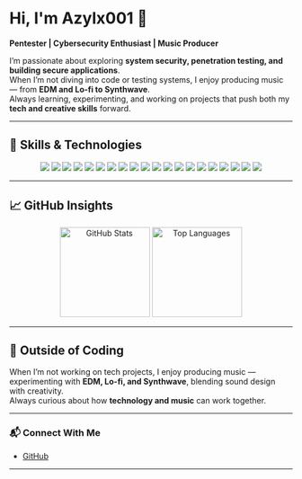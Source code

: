 # Hi, I'm Azylx001 👋

**Pentester | Cybersecurity Enthusiast | Music Producer**

I’m passionate about exploring **system security, penetration testing, and building secure applications**.  
When I’m not diving into code or testing systems, I enjoy producing music — from **EDM and Lo-fi to Synthwave**.  
Always learning, experimenting, and working on projects that push both my **tech and creative skills** forward.


---

## 🔧 Skills & Technologies
<p align="center">
  <!-- Languages -->
  <img src="https://img.shields.io/badge/Code-Python-3776AB?logo=python&logoColor=white" />
  <img src="https://img.shields.io/badge/Code-Golang-00ADD8?logo=go&logoColor=white" />
  <img src="https://img.shields.io/badge/Code-C++-00599C?logo=cplusplus&logoColor=white" />
  <img src="https://img.shields.io/badge/Code-JavaScript-F7DF1E?logo=javascript&logoColor=black" />
  <img src="https://img.shields.io/badge/Code-TypeScript-3178C6?logo=typescript&logoColor=white" />

  <!-- Frameworks & Libraries -->
  <img src="https://img.shields.io/badge/Frontend-React-61DAFB?logo=react&logoColor=black" />
  <img src="https://img.shields.io/badge/Backend-Node.js-339933?logo=node.js&logoColor=white" />
  <img src="https://img.shields.io/badge/Framework-Express.js-000000?logo=express&logoColor=white" />
  <img src="https://img.shields.io/badge/API-GraphQL-E10098?logo=graphql&logoColor=white" />

  <!-- Databases -->
  <img src="https://img.shields.io/badge/Database-MySQL-4479A1?logo=mysql&logoColor=white" />
  <img src="https://img.shields.io/badge/Database-PostgreSQL-4169E1?logo=postgresql&logoColor=white" />
  <img src="https://img.shields.io/badge/Database-MongoDB-47A248?logo=mongodb&logoColor=white" />

  <!-- Tools -->
  <img src="https://img.shields.io/badge/Tools-Docker-2496ED?logo=docker&logoColor=white" />
  <img src="https://img.shields.io/badge/Tools-Kubernetes-326CE5?logo=kubernetes&logoColor=white" />
  <img src="https://img.shields.io/badge/CI/CD-GitHub%20Actions-2088FF?logo=github-actions&logoColor=white" />

  <!-- Security -->
  <img src="https://img.shields.io/badge/Security-Pentesting-FF0000?logo=kalilinux&logoColor=white" />
  <img src="https://img.shields.io/badge/Security-Burp%20Suite-F56D34?logo=burpsuite&logoColor=white" />

  <!-- Extras -->
  <img src="https://img.shields.io/badge/Music-Producer-FF69B4?logo=spotify&logoColor=white" />
  <img src="https://img.shields.io/badge/Cloud-AWS-232F3E?logo=amazonaws&logoColor=white" />
  <img src="https://img.shields.io/badge/Cloud-GCP-4285F4?logo=googlecloud&logoColor=white" />
</p>


---
## 📈 GitHub Insights
<p align="center">
  <img src="https://github-readme-stats.vercel.app/api?username=Azylx001&show_icons=true&theme=tokyonight" alt="GitHub Stats" height="160"/>
  <img src="https://github-readme-stats.vercel.app/api/top-langs/?username=Azylx001&layout=compact&theme=tokyonight" alt="Top Languages" height="160"/>
</p>

---

## 🎵 Outside of Coding
When I’m not working on tech projects, I enjoy producing music —  
experimenting with **EDM, Lo-fi, and Synthwave**, blending sound design with creativity.  
Always curious about how **technology and music** can work together.

---

### 📬 Connect With Me
- [GitHub](https://github.com/Azyyyl)

---
